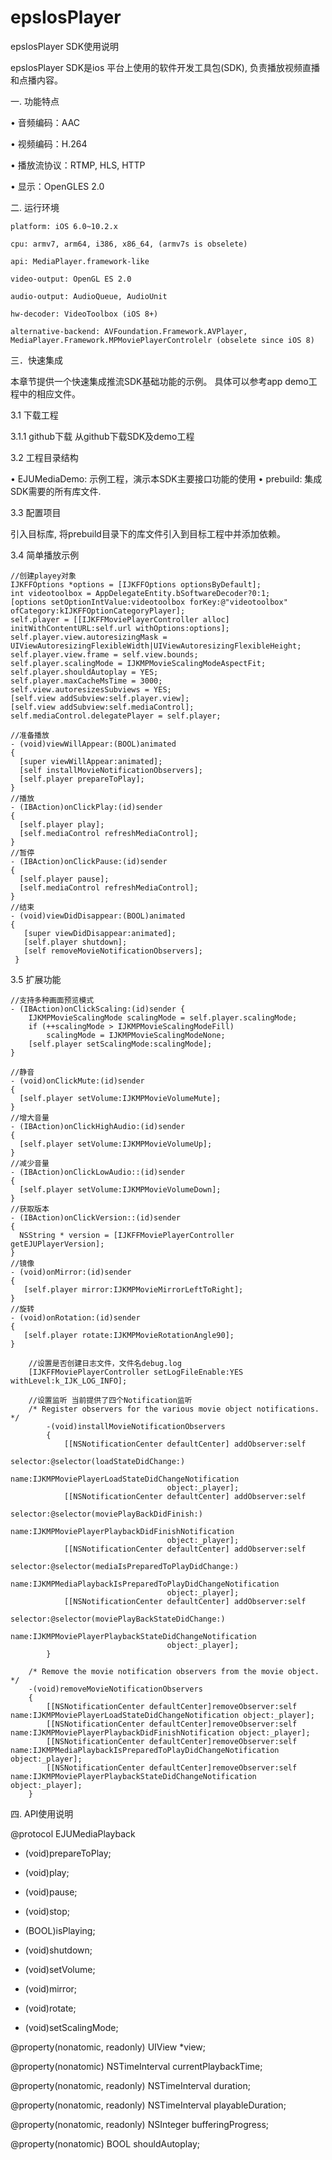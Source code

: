 ﻿# epsIosPlayer

epsIosPlayer SDK使用说明

epsIosPlayer SDK是ios 平台上使用的软件开发工具包(SDK), 负责播放视频直播和点播内容。

一. 功能特点

• 音频编码：AAC

• 视频编码：H.264

• 播放流协议：RTMP, HLS, HTTP

• 显示：OpenGLES 2.0


二. 运行环境

    platform: iOS 6.0~10.2.x

    cpu: armv7, arm64, i386, x86_64, (armv7s is obselete)

    api: MediaPlayer.framework-like

    video-output: OpenGL ES 2.0

    audio-output: AudioQueue, AudioUnit

    hw-decoder: VideoToolbox (iOS 8+)

    alternative-backend: AVFoundation.Framework.AVPlayer, MediaPlayer.Framework.MPMoviePlayerControlelr (obselete since iOS 8)


三．快速集成

本章节提供一个快速集成推流SDK基础功能的示例。 具体可以参考app demo工程中的相应文件。

3.1 下载工程

3.1.1 github下载 从github下载SDK及demo工程

3.2 工程目录结构

• EJUMediaDemo: 示例工程，演示本SDK主要接口功能的使用  • prebuild: 集成SDK需要的所有库文件.

3.3 配置项目

引入目标库, 将prebuild目录下的库文件引入到目标工程中并添加依赖。 

3.4 简单播放示例

    //创建playey对象    
    IJKFFOptions *options = [IJKFFOptions optionsByDefault];
    int videotoolbox = AppDelegateEntity.bSoftwareDecoder?0:1;
    [options setOptionIntValue:videotoolbox forKey:@"videotoolbox" ofCategory:kIJKFFOptionCategoryPlayer];  
    self.player = [[IJKFFMoviePlayerController alloc] initWithContentURL:self.url withOptions:options];
    self.player.view.autoresizingMask = UIViewAutoresizingFlexibleWidth|UIViewAutoresizingFlexibleHeight;
    self.player.view.frame = self.view.bounds;
    self.player.scalingMode = IJKMPMovieScalingModeAspectFit;
    self.player.shouldAutoplay = YES;
    self.player.maxCacheMsTime = 3000;
    self.view.autoresizesSubviews = YES;
    [self.view addSubview:self.player.view];
    [self.view addSubview:self.mediaControl];
    self.mediaControl.delegatePlayer = self.player;

    //准备播放
    - (void)viewWillAppear:(BOOL)animated
    {
      [super viewWillAppear:animated];
      [self installMovieNotificationObservers];
      [self.player prepareToPlay];
    }
    //播放
    - (IBAction)onClickPlay:(id)sender
    {
      [self.player play];
      [self.mediaControl refreshMediaControl];
    }
    //暂停
    - (IBAction)onClickPause:(id)sender
    {
      [self.player pause];
      [self.mediaControl refreshMediaControl];
    }
    //结束
    - (void)viewDidDisappear:(BOOL)animated
    {
       [super viewDidDisappear:animated];
       [self.player shutdown];
       [self removeMovieNotificationObservers];
     }

3.5 扩展功能

    //支持多种画面预览模式     
    - (IBAction)onClickScaling:(id)sender {
        IJKMPMovieScalingMode scalingMode = self.player.scalingMode;
        if (++scalingMode > IJKMPMovieScalingModeFill)
            scalingMode = IJKMPMovieScalingModeNone;
        [self.player setScalingMode:scalingMode];
    } 
    
    //静音
    - (void)onClickMute:(id)sender
    {
      [self.player setVolume:IJKMPMovieVolumeMute];
    }
    //增大音量
    - (IBAction)onClickHighAudio:(id)sender
    {
      [self.player setVolume:IJKMPMovieVolumeUp];
    }
    //减少音量
    - (IBAction)onClickLowAudio::(id)sender
    {
      [self.player setVolume:IJKMPMovieVolumeDown];
    }
    //获取版本
    - (IBAction)onClickVersion::(id)sender
    {
      NSString * version = [IJKFFMoviePlayerController getEJUPlayerVersion];
    }    
    //镜像
    - (void)onMirror:(id)sender
    {
       [self.player mirror:IJKMPMovieMirrorLeftToRight];
    }
    //旋转
    - (void)onRotation:(id)sender
    {
       [self.player rotate:IJKMPMovieRotationAngle90];
    }
     
		//设置是否创建日志文件，文件名debug.log
		[IJKFFMoviePlayerController setLogFileEnable:YES withLevel:k_IJK_LOG_INFO];
		
		//设置监听 当前提供了四个Notification监听
		/* Register observers for the various movie object notifications. */
			-(void)installMovieNotificationObservers
			{
				[[NSNotificationCenter defaultCenter] addObserver:self
								     selector:@selector(loadStateDidChange:)
									 name:IJKMPMoviePlayerLoadStateDidChangeNotification
								       object:_player];
				[[NSNotificationCenter defaultCenter] addObserver:self
								     selector:@selector(moviePlayBackDidFinish:)
									 name:IJKMPMoviePlayerPlaybackDidFinishNotification
								       object:_player];
				[[NSNotificationCenter defaultCenter] addObserver:self
								     selector:@selector(mediaIsPreparedToPlayDidChange:)
									 name:IJKMPMediaPlaybackIsPreparedToPlayDidChangeNotification
								       object:_player];
				[[NSNotificationCenter defaultCenter] addObserver:self
								     selector:@selector(moviePlayBackStateDidChange:)
									 name:IJKMPMoviePlayerPlaybackStateDidChangeNotification
								       object:_player];
			}

		/* Remove the movie notification observers from the movie object. */
		-(void)removeMovieNotificationObservers
		{
		    [[NSNotificationCenter defaultCenter]removeObserver:self name:IJKMPMoviePlayerLoadStateDidChangeNotification object:_player];
		    [[NSNotificationCenter defaultCenter]removeObserver:self name:IJKMPMoviePlayerPlaybackDidFinishNotification object:_player];
		    [[NSNotificationCenter defaultCenter]removeObserver:self name:IJKMPMediaPlaybackIsPreparedToPlayDidChangeNotification object:_player];
		    [[NSNotificationCenter defaultCenter]removeObserver:self name:IJKMPMoviePlayerPlaybackStateDidChangeNotification object:_player];
		}
                		
  
四. API使用说明

   @protocol EJUMediaPlayback <NSObject>

   - (void)prepareToPlay;

   - (void)play;

   - (void)pause;

   - (void)stop;
 
   - (BOOL)isPlaying;
   
   - (void)shutdown;

   - (void)setVolume;
   
   - (void)mirror; 
   
   - (void)rotate;
   
   - (void)setScalingMode;
   
   @property(nonatomic, readonly)  UIView *view;
   
   @property(nonatomic)            NSTimeInterval currentPlaybackTime;
    
   @property(nonatomic, readonly)  NSTimeInterval duration;
    
   @property(nonatomic, readonly)  NSTimeInterval playableDuration;
    
   @property(nonatomic, readonly)  NSInteger bufferingProgress;
    
   @property(nonatomic) BOOL shouldAutoplay;
   
   
